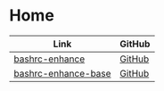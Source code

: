 

# Home

| Link | GitHub |
| ---- | ------ |
| [bashrc-enhance](https://samwhelp.github.io/bashrc-enhance/) | [GitHub](https://github.com/samwhelp/bashrc-enhance) |
| [bashrc-enhance-base](https://samwhelp.github.io/bashrc-enhance-base/) | [GitHub](https://github.com/samwhelp/bashrc-enhance-base) |
